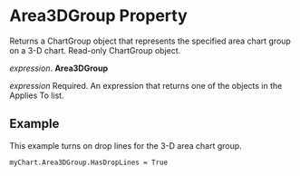 
# Area3DGroup Property

Returns a ChartGroup object that represents the specified area chart group on a 3-D chart. Read-only ChartGroup object.

 _expression_. **Area3DGroup**

 _expression_ Required. An expression that returns one of the objects in the Applies To list.


## Example

This example turns on drop lines for the 3-D area chart group.


```
myChart.Area3DGroup.HasDropLines = True
```

